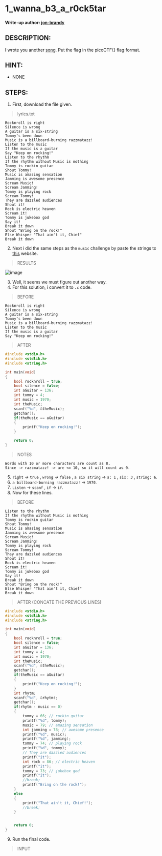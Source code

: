 # 1_wanna_b3_a_r0ck5tar
#### Write-up author: [jon-brandy](https://github.com/jon-brandy)
## DESCRIPTION:
I wrote you another [song](https://github.com/jon-brandy/CTF-WRITE-UP/blob/c897cbec3902572de751af39e254054130adbec5/Asset/1_wanna_b3_a_r0ck5tar/lyrics.txt). Put the flag in the picoCTF{} flag format.
## HINT:
- NONE
## STEPS:
1. First, download the file given.

> lyrics.txt

```
Rocknroll is right              
Silence is wrong                
A guitar is a six-string        
Tommy's been down               
Music is a billboard-burning razzmatazz!
Listen to the music             
If the music is a guitar                  
Say "Keep on rocking!"                
Listen to the rhythm
If the rhythm without Music is nothing
Tommy is rockin guitar
Shout Tommy!                    
Music is amazing sensation 
Jamming is awesome presence
Scream Music!                   
Scream Jamming!                 
Tommy is playing rock           
Scream Tommy!       
They are dazzled audiences                  
Shout it!
Rock is electric heaven                     
Scream it!
Tommy is jukebox god            
Say it!                                     
Break it down
Shout "Bring on the rock!"
Else Whisper "That ain't it, Chief"                 
Break it down 
```

2. Next i did the same steps as the `mus1c` challenge by paste the strings to [this](https://codewithrockstar.com/online) website.

> RESULTS

![image](https://user-images.githubusercontent.com/70703371/182017070-7d770cda-577d-4941-ae73-2345db7be14f.png)

3. Well, it seems we must figure out another way.
4. For this solution, i convert it to `.c` code.

> BEFORE

```
Rocknroll is right              
Silence is wrong                
A guitar is a six-string        
Tommy's been down               
Music is a billboard-burning razzmatazz!
Listen to the music             
If the music is a guitar                  
Say "Keep on rocking!" 
```

> AFTER

```c
#include <stdio.h>
#include <stdlib.h>
#include <string.h>

int main(void)
{
    bool rocknroll = true;
    bool silence = false;
    int aGuitar = 136;
    int tommy = 4;
    int music = 1970;
    int theMusic;
    scanf("%d", &theMusic);
    getchar();
    if(theMusic == aGuitar)
    {
        printf("Keep on rocking!");
    }

    return 0;
}
```

> NOTES

```
Words with 10 or more characters are count as 0.
Since -> razzmatazz! -> are <= 10, so it will count as 0.
```

5. `right` -> `true` , `wrong` -> `false` , `a six string` -> `a: 1` , `six: 3` , `string: 6`.
6. `a billboard-burning razzmatazz!` -> `1970`.
7. `Listen` -> `scanf` , `if` -> `if`.
8. Now for these lines.

> BEFORE

```
Listen to the rhythm
If the rhythm without Music is nothing
Tommy is rockin guitar
Shout Tommy!                    
Music is amazing sensation 
Jamming is awesome presence
Scream Music!                   
Scream Jamming!                 
Tommy is playing rock           
Scream Tommy!       
They are dazzled audiences                  
Shout it!
Rock is electric heaven                     
Scream it!
Tommy is jukebox god            
Say it!                                     
Break it down
Shout "Bring on the rock!"
Else Whisper "That ain't it, Chief"                 
Break it down 
```

> AFTER (CONCATE THE PREVIOUS LINES)

```c
#include <stdio.h>
#include <stdlib.h>
#include <string.h>

int main(void)
{
    bool rocknroll = true;
    bool silence = false;
    int aGuitar = 136;
    int tommy = 4;
    int music = 1970;
    int theMusic;
    scanf("%d", &theMusic);
    getchar();
    if(theMusic == aGuitar)
    {
        printf("Keep on rocking!");
    }
    int rhytm;
    scanf("%d", &rhytm);
    getchar();
    if(rhytm - music == 0)
    {
        tommy = 66; // rockin guitar
        printf("%d", tommy);
        music = 79; // amazing sensation
        int jamming = 78; // awesome presence
        printf("%d", music);
        printf("%d", jamming);
        tommy = 74; // playing rock
        printf("%d", tommy);
        // They are dazzled audiences
        printf("it");
        int rock = 86; // electric heaven
        printf("it");
        tommy = 73; // jukebox god
        printf("it");
        //break;
        printf("Bring on the rock!");
    }
    else
    {
        printf("That ain't it, Chief!");
        //break;
    }


    return 0;
}
```

9. Run the final code.

> INPUT

```
```
